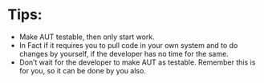 # Tips:
- Make AUT testable, then only start work. 
- In Fact if it requires you to pull code in your own system and to do changes by yourself, if the developer has no time for the same.
- Don’t wait for the developer to make AUT as testable. Remember this is for you, so it can be done by you also.

